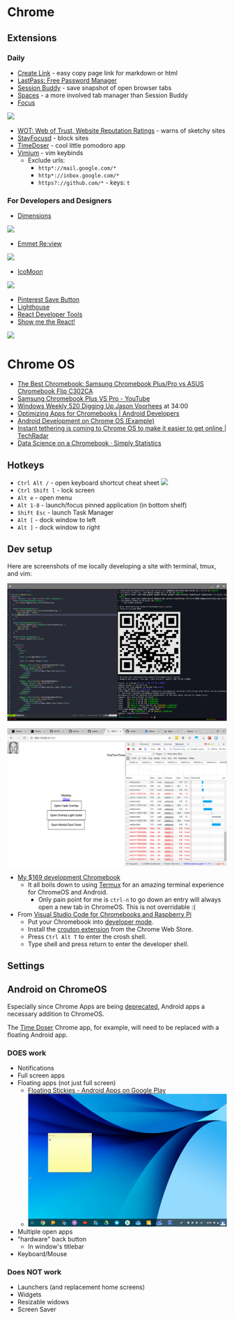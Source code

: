 # Chrome
## Extensions
### Daily
- [Create Link](https://chrome.google.com/webstore/detail/create-link/gcmghdmnkfdbncmnmlkkglmnnhagajbm) - easy copy page link for markdown or html
- [LastPass: Free Password Manager](https://chrome.google.com/webstore/detail/lastpass-free-password-ma/hdokiejnpimakedhajhdlcegeplioahd)
- [Session Buddy](https://chrome.google.com/webstore/detail/session-buddy/edacconmaakjimmfgnblocblbcdcpbko) - save snapshot of open browser tabs
- [Spaces](https://chrome.google.com/webstore/detail/spaces/cenkmofngpohdnkbjdpilgpmbiiljjim) - a more involved tab manager than Session Buddy
- [Focus](https://chrome.google.com/webstore/detail/focus/paipcheolflniajdfeglfpddafcklepg)

![](https://lh3.googleusercontent.com/VGJGQINGg8IWyeSFF6AhZKJqbceZhLwrLYef7Cj68OJr-jmPHhq2nNF-l2Ld9VG2iajBGuWvpHs=w640-h400-e365)
- [WOT: Web of Trust, Website Reputation Ratings](https://chrome.google.com/webstore/detail/wot-web-of-trust-website/bhmmomiinigofkjcapegjjndpbikblnp) - warns of sketchy sites
- [StayFocusd](https://chrome.google.com/webstore/detail/stayfocusd/laankejkbhbdhmipfmgcngdelahlfoji) - block sites
- [TimeDoser](https://chrome.google.com/webstore/detail/timedoser/cmkneeaihlcdllananjlkmppnkdahdcc) - cool little pomodoro app
- [Vimium](https://chrome.google.com/webstore/detail/vimium/dbepggeogbaibhgnhhndojpepiihcmeb) - vim keybinds
  - Exclude urls:
    - `http*://mail.google.com/*`
    - `http*://inbox.google.com/*`
    - `https?://github.com/*` - keys: `t`

### For Developers and Designers
- [Dimensions](https://chrome.google.com/webstore/detail/dimensions/baocaagndhipibgklemoalmkljaimfdj)

![](https://lh3.googleusercontent.com/ceJflFysqTQjWuY0pnO7ab6OiBf-7uJdCJ_9EOL14pHIT7pECE-yi5fL9PUgNuQMNk3kAnhKNw=w640-h400-e365)
- [Emmet Re:view](https://chrome.google.com/webstore/detail/emmet-review/epejoicbhllgiimigokgjdoijnpaphdp)

![](https://lh3.googleusercontent.com/Ofry7wX_DxwwpY4lXCPcD0-EHRZnp_Oo79Jrd2kvZ0H4oWWHYtsgyVMkunURQQAV9VU81ud0rw=w640-h400-e365)
- [IcoMoon](https://chrome.google.com/webstore/detail/icomoon/kppingdhhalimbaehfmhldppemnmlcjd)

![](https://lh3.googleusercontent.com/uCp8QRtnVXu6zb2XHY4vFxaldZhmDDgR12hmuRf9fuajx4iXX6NwKZ_U_grRr62YhwAEOERD=w640-h400-e365)
- [Pinterest Save Button](https://chrome.google.com/webstore/detail/pinterest-save-button/gpdjojdkbbmdfjfahjcgigfpmkopogic)
- [Lighthouse](https://chrome.google.com/webstore/detail/lighthouse/blipmdconlkpinefehnmjammfjpmpbjk)
- [React Developer Tools](https://chrome.google.com/webstore/detail/react-developer-tools/fmkadmapgofadopljbjfkapdkoienihi)
- [Show me the React!](https://chrome.google.com/webstore/detail/show-me-the-react/iaebolhfcmodobkanmaahdhnlplncbnd)

![](https://lh3.googleusercontent.com/P-e_KCbLUZ6iiuULK1oid3jIqzga9-kFA_PB4zDfGez6xWbYfbFIS5WXy931_gkvslQ3RhoT3og=w640-h400-e365)



# Chrome OS
- [The Best Chromebook: Samsung Chromebook Plus/Pro vs ASUS Chromebook Flip C302CA](https://9to5google.com/2017/03/17/samsung-chromebook-pro-plus-vs-asus-chromebook-c302a/)
- [Samsung Chromebook Plus VS Pro - YouTube](https://www.youtube.com/watch?v=DplNov4w9cc)
- [Windows Weekly 520 Digging Up Jason Voorhees](https://twit.tv/shows/windows-weekly/episodes/520) at 34:00
- [Optimizing Apps for Chromebooks | Android Developers](https://developer.android.com/topic/arc/index.html)
- [Android Development on Chrome OS (Example)](https://coderwall.com/p/fv0xrq/android-development-on-chrome-os)
- [Instant tethering is coming to Chrome OS to make it easier to get online | TechRadar](http://www.techradar.com/news/instant-tethering-is-coming-to-chrome-os-to-make-it-easier-to-get-online)
- [Data Science on a Chromebook · Simply Statistics](https://simplystatistics.org/2017/08/29/data-science-on-a-chromebook/?utm_source=hackernewsletter&utm_medium=email&utm_term=data) 

## Hotkeys
- `Ctrl Alt /` - open keyboard shortcut cheat sheet
![](https://www.howtogeek.com/wp-content/uploads/2014/05/chrome-os-keyboard-shortcut-cheat-sheet.png)
- `Ctrl Shift l` - lock screen
- `Alt e` - open menu
- `Alt 1-8` - launch/focus pinned application (in bottom shelf)
- `Shift Esc` - launch Task Manager
- `Alt [` - dock window to left
- `Alt ]` - dock window to right

## Dev setup
Here are screenshots of me locally developing a site with terminal, tmux, and vim:

![](https://github.com/kylpo/dev-playbook/blob/master/assets/chrome-termux.png?raw=true)

![](https://github.com/kylpo/dev-playbook/blob/master/assets/chrome-dev-site.png?raw=true)

- [My $169 development Chromebook](https://blog.lessonslearned.org/building-a-more-secure-development-chromebook/)
  - It all boils down to using [Termux](https://termux.com/) for an amazing terminal experience for ChromeOS and Android.
    - Only pain point for me is `ctrl-n` to go down an entry will always open a new tab in ChromeOS. This is not overridable :(
- From [Visual Studio Code for Chromebooks and Raspberry Pi](https://code.headmelted.com/)
  - Put your Chromebook into [developer mode](https://www.chromium.org/chromium-os/chromiumos-design-docs/developer-mode).
  - Install the [crouton extension](https://chrome.google.com/webstore/detail/crouton-integration/gcpneefbbnfalgjniomfjknbcgkbijom) from the Chrome Web Store.
  - Press `Ctrl Alt T` to enter the crosh shell.
  - Type shell and press return to enter the developer shell.

## Settings

## Android on ChromeOS
Especially since Chrome Apps are being [deprecated](https://blog.chromium.org/2016/08/from-chrome-apps-to-web.html), Android apps a necessary addition to ChromeOS.

The [Time Doser](https://chrome.google.com/webstore/detail/timedoser/cmkneeaihlcdllananjlkmppnkdahdcc?hl=en) Chrome app, for example, will need to be replaced with a floating Android app.

### DOES work
- Notifications
- Full screen apps
- Floating apps (not just full screen)
  - [Floating Stickies \- Android Apps on Google Play](https://play.google.com/store/apps/details?id=genius.mohammad.floating.stickies)
  - ![](https://github.com/kylpo/dev-playbook/blob/master/assets/chrome-stickies.png?raw=true)
- Multiple open apps
- "hardware" back button
  - In window's titlebar
- Keyboard/Mouse

### Does NOT work
- Launchers (and replacement home screens)
- Widgets
- Resizable widows
- Screen Saver
